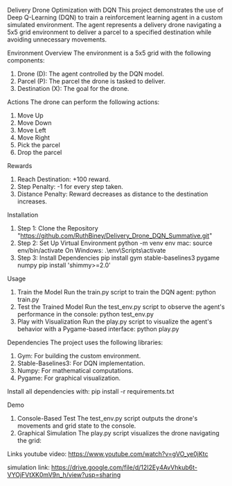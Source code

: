 Delivery Drone Optimization with DQN
This project demonstrates the use of Deep Q-Learning (DQN) to train a reinforcement learning agent in a custom simulated environment. The agent represents a delivery drone navigating a 5x5 grid environment to deliver a parcel to a specified destination while avoiding unnecessary movements.

Environment Overview
The environment is a 5x5 grid with the following components:

1. Drone (D): The agent controlled by the DQN model.
2. Parcel (P): The parcel the drone is tasked to deliver.
3. Destination (X): The goal for the drone.

Actions
The drone can perform the following actions:

1. Move Up
2. Move Down
3. Move Left
4. Move Right
5. Pick the parcel
6. Drop the parcel

Rewards

1. Reach Destination: +100 reward.
2. Step Penalty: -1 for every step taken.
3. Distance Penalty: Reward decreases as distance to the destination increases.

Installation

1. Step 1: Clone the Repository "https://github.com/RuthBiney/Delivery_Drone_DQN_Summative.git"
2. Step 2: Set Up Virtual Environment
   python -m venv env
   mac: source env/bin/activate On Windows: .\env\Scripts\activate
3. Step 3: Install Dependencies
   pip install gym stable-baselines3 pygame numpy
   pip install 'shimmy>=2.0'

Usage

1. Train the Model
   Run the train.py script to train the DQN agent: python train.py
2. Test the Trained Model
   Run the test_env.py script to observe the agent's performance in the console: python test_env.py
3. Play with Visualization
   Run the play.py script to visualize the agent's behavior with a Pygame-based interface: python play.py

Dependencies
The project uses the following libraries:

1. Gym: For building the custom environment.
2. Stable-Baselines3: For DQN implementation.
3. Numpy: For mathematical computations.
4. Pygame: For graphical visualization.

Install all dependencies with:
pip install -r requirements.txt

Demo

1. Console-Based Test
   The test_env.py script outputs the drone's movements and grid state to the console.
2. Graphical Simulation
   The play.py script visualizes the drone navigating the grid:

Links
youtube video: https://www.youtube.com/watch?v=gVO_ye0jKtc

simulation link: https://drive.google.com/file/d/12I2Ey4AvVhkub6t-VYOjFVtXK0mV9n_h/view?usp=sharing
